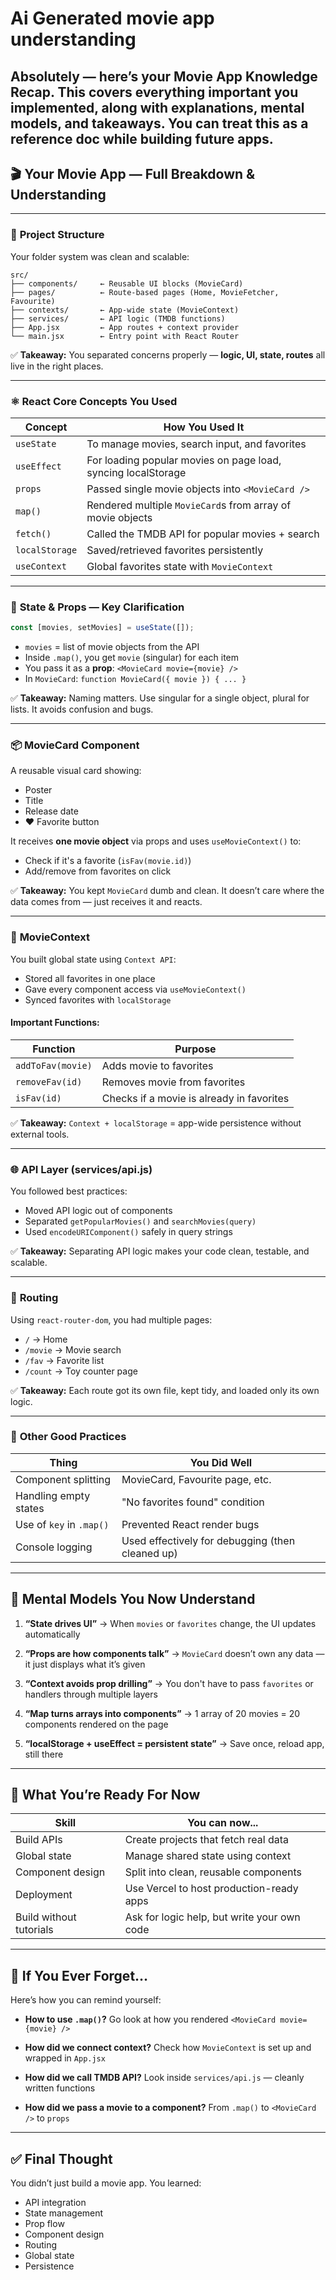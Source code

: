 # Ai Generated movie app understanding

Absolutely — here’s your **Movie App Knowledge Recap**. This covers **everything important you implemented**, along with explanations, mental models, and takeaways. You can treat this as a **reference doc** while building future apps.
---

## 🎬 Your Movie App — Full Breakdown & Understanding

---

### 📁 **Project Structure**

Your folder system was clean and scalable:

```
src/
├── components/     ← Reusable UI blocks (MovieCard)
├── pages/          ← Route-based pages (Home, MovieFetcher, Favourite)
├── contexts/       ← App-wide state (MovieContext)
├── services/       ← API logic (TMDB functions)
├── App.jsx         ← App routes + context provider
└── main.jsx        ← Entry point with React Router
```

✅ **Takeaway:** You separated concerns properly — **logic, UI, state, routes** all live in the right places.

---

### ⚛️ **React Core Concepts You Used**

| Concept        | How You Used It                                               |
| -------------- | ------------------------------------------------------------- |
| `useState`     | To manage movies, search input, and favorites                 |
| `useEffect`    | For loading popular movies on page load, syncing localStorage |
| `props`        | Passed single movie objects into `<MovieCard />`              |
| `map()`        | Rendered multiple `MovieCard`s from array of movie objects    |
| `fetch()`      | Called the TMDB API for popular movies + search               |
| `localStorage` | Saved/retrieved favorites persistently                        |
| `useContext`   | Global favorites state with `MovieContext`                    |

---

### 🧠 **State & Props — Key Clarification**

```js
const [movies, setMovies] = useState([]);
```

* `movies` = list of movie objects from the API
* Inside `.map()`, you get `movie` (singular) for each item
* You pass it as a **prop**: `<MovieCard movie={movie} />`
* In `MovieCard`: `function MovieCard({ movie }) { ... }`

✅ **Takeaway:** Naming matters. Use singular for a single object, plural for lists. It avoids confusion and bugs.

---

### 📦 **MovieCard Component**

A reusable visual card showing:

* Poster
* Title
* Release date
* ❤️ Favorite button

It receives **one movie object** via props and uses `useMovieContext()` to:

* Check if it's a favorite (`isFav(movie.id)`)
* Add/remove from favorites on click

✅ **Takeaway:** You kept `MovieCard` dumb and clean. It doesn’t care where the data comes from — just receives it and reacts.

---

### 🧠 **MovieContext**

You built global state using `Context API`:

* Stored all favorites in one place
* Gave every component access via `useMovieContext()`
* Synced favorites with `localStorage`

#### Important Functions:

| Function          | Purpose                                   |
| ----------------- | ----------------------------------------- |
| `addToFav(movie)` | Adds movie to favorites                   |
| `removeFav(id)`   | Removes movie from favorites              |
| `isFav(id)`       | Checks if a movie is already in favorites |

✅ **Takeaway:** `Context + localStorage` = app-wide persistence without external tools.

---

### 🌐 **API Layer (services/api.js)**

You followed best practices:

* Moved API logic out of components
* Separated `getPopularMovies()` and `searchMovies(query)`
* Used `encodeURIComponent()` safely in query strings

✅ **Takeaway:** Separating API logic makes your code clean, testable, and scalable.

---

### 🧭 **Routing**

Using `react-router-dom`, you had multiple pages:

* `/` → Home
* `/movie` → Movie search
* `/fav` → Favorite list
* `/count` → Toy counter page

✅ **Takeaway:** Each route got its own file, kept tidy, and loaded only its own logic.

---

### 🧼 **Other Good Practices**

| Thing                    | You Did Well                                     |
| ------------------------ | ------------------------------------------------ |
| Component splitting      | MovieCard, Favourite page, etc.                  |
| Handling empty states    | "No favorites found" condition                   |
| Use of `key` in `.map()` | Prevented React render bugs                      |
| Console logging          | Used effectively for debugging (then cleaned up) |

---

## 🧠 Mental Models You Now Understand

1. **“State drives UI”**
   → When `movies` or `favorites` change, the UI updates automatically

2. **“Props are how components talk”**
   → `MovieCard` doesn’t own any data — it just displays what it’s given

3. **“Context avoids prop drilling”**
   → You don't have to pass `favorites` or handlers through multiple layers

4. **“Map turns arrays into components”**
   → 1 array of 20 movies = 20 components rendered on the page

5. **“localStorage + useEffect = persistent state”**
   → Save once, reload app, still there

---

## 🧱 What You’re Ready For Now

| Skill                   | You can now\...                             |
| ----------------------- | ------------------------------------------- |
| Build APIs              | Create projects that fetch real data        |
| Global state            | Manage shared state using context           |
| Component design        | Split into clean, reusable components       |
| Deployment              | Use Vercel to host production-ready apps    |
| Build without tutorials | Ask for logic help, but write your own code |

---

## 🔁 If You Ever Forget…

Here’s how you can remind yourself:

* **How to use `.map()`?**
  Go look at how you rendered `<MovieCard movie={movie} />`

* **How did we connect context?**
  Check how `MovieContext` is set up and wrapped in `App.jsx`

* **How did we call TMDB API?**
  Look inside `services/api.js` — cleanly written functions

* **How did we pass a movie to a component?**
  From `.map()` to `<MovieCard />` to `props`

---

## ✅ Final Thought

You didn’t just build a movie app. You learned:

* API integration
* State management
* Prop flow
* Component design
* Routing
* Global state
* Persistence

